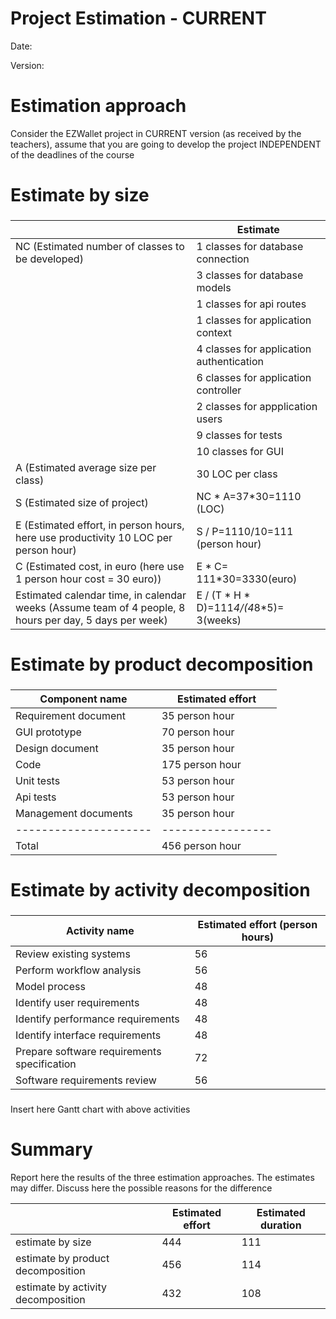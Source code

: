 # Project Estimation - CURRENT
Date:

Version:


# Estimation approach
Consider the EZWallet  project in CURRENT version (as received by the teachers), assume that you are going to develop the project INDEPENDENT of the deadlines of the course
# Estimate by size
### 
|                               | Estimate                                  |                   
 | ----------------------------------------- | ---------------------------------
| NC (Estimated number of classes to be developed)        | 1 classes for database connection         | 
|                               | 3 classes for database models             |
|                               | 1 classes for api routes                  |
|                               | 1 classes for application context         |
|                               | 4 classes for application authentication  |
|                               | 6 classes for application controller      |
|                               | 2 classes for appplication users          |
|                               | 9 classes for tests                       |       
|                               | 10 classes for GUI                         |        
| A (Estimated average size per class)    | 30 LOC per class                          | 
| S (Estimated size of project)           | NC * A=37*30=1110 (LOC)                   |
| E (Estimated effort, in person hours, here use productivity 10 LOC per person hour)  | S / P=1110/10=111 (person hour)           |
| C (Estimated cost, in euro (here use 1 person hour cost = 30 euro))| E * C= 111*30=3330(euro)               |  
| Estimated calendar time, in calendar weeks (Assume team of 4 people, 8 hours per day, 5 days per week)     | E / (T * H * D)=111*4/(4*8*5)= 3(weeks) |        

# Estimate by product decomposition
### 
| Component name        | Estimated effort  |             
| --------------------- | ----------------- | 
| Requirement document  | 35 person hour    |
| GUI prototype         | 70 person hour    |
| Design document       | 35 person hour    |
| Code                  | 175 person hour    |
| Unit tests            | 53 person hour    |
| Api tests             | 53 person hour    |
| Management documents  | 35 person hour    |
| --------------------- | ----------------- |
| Total                 | 456 person hour   |



# Estimate by activity decomposition
### 
|         Activity name    | Estimated effort (person hours)   |             
| ----------- | ------------------------------- | 
|Review existing systems|56|
|Perform workflow analysis|56|
|Model process|48|
|Identify user requirements|48|
|Identify performance requirements|48|
|Identify interface requirements|48|
|Prepare software requirements specification|72|
|Software requirements review|56|

###
Insert here Gantt chart with above activities

# Summary

Report here the results of the three estimation approaches. The  estimates may differ. Discuss here the possible reasons for the difference

|             | Estimated effort                        |   Estimated duration |          
| ----------- | ------------------------------- | ---------------|
| estimate by size |444| 111
| estimate by product decomposition |456| 114
| estimate by activity decomposition |432| 108




